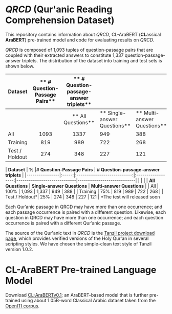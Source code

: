 # *QRCD* (Qur'anic Reading Comprehension Dataset)
This repository contains information about *QRCD*, CL-AraBERT (**CL**assical **AraBERT**) pre-trained model and code for evaluating results on *QRCD*.

*QRCD* is composed of 1,093 tuples of question-passage pairs that are coupled with their extracted answers to constitute 1,337 question-passage-answer triplets. The distribution of the dataset into training and test sets is shown below.

|     Dataset          | ** # Question-Passage Pairs** | **   # Question-passage-answer triplets** |                                 |                                |
|----------------------|:-----------------------------:|:-----------------------------------------:|---------------------------------|--------------------------------|
|                      |                               |           **   All  Questions**           | **   Single-answer  Questions** | **   Multi-answer  Questions** |
|     All              |                1093           |                      1337                 |                 949             |                 388            |
|     Training         |               819             |                      989                  |                722              |                 268            |
|     Test / Holdout   |                274            |                      348                  |                 227             |                121             |

| **Dataset**    | **%** |**# Question-Passage Pairs** |               **# Question-passage-answer triplets**                          |
|----------------|:-----:|:---------------------------:|:------------------:|-----------------------------|----------------------------|
|                |       |                             | **All  Questions** | **Single-answer Questions** | **Multi-answer Questions** |
| All            | 100%  |          1,093              |     1,337          |          949                |           388              |
| Training       | 75%   |          819                |     989            |          722                |           268              |
| Test / Holdout*| 25%   |          274                |     348            |          227                |           121              |
*The test will released soon

Each Qur’anic passage in QRCD may have more than one occurrence; and each passage occurrence is paired with a different question. Likewise, each question in QRCD may have more than one occurrence; and each question occurrence is paired with a different Qur’anic passage.

The source of the Qur'anic text in *QRCD* is the [Tanzil project download page](https://tanzil.net/download/), which provides verified versions of the Holy Qur'an in several scripting styles. We have chosen the simple-clean text style of Tanzil version 1.0.2.

# CL-AraBERT Pre-trained Language Model
Download [CL-AraBERTv0.1](https://www.dropbox.com/s/ekkgoj2yrkhgtez/CL-AraBERTv0.1-base.zip?dl=0); an AraBERT-based model that is further pre-trained using about 1.05B-word Classical Arabic dataset taken from the [OpenITI corpus](https://github.com/OpenITI/RELEASE).  


